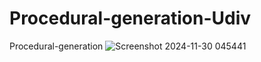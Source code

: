 # Procedural-generation-Udiv
Procedural-generation
![Screenshot 2024-11-30 045441](https://github.com/user-attachments/assets/45c3e8a9-f3f0-43c1-8669-f333ca906453)

